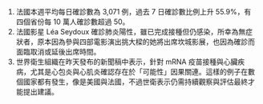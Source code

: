 1. 法國本週平均每日確診數為 3,071 例，過去 7 日確診數比例上升 55.9%，有四個省份每 10 萬人確診數超過 50。
1. 法國影星 Léa Seydoux 確診肺炎陽性，雖已完成接種但仍感染，所幸為無症狀者，原本因為參與四部電影演出挑大樑的她將出席坎城影展，也因為確診而面臨取消或延後出席時間。
1. 世界衛生組織在昨天發布的新聞稿中表示，針對 mRNA 疫苗接種與心臟疾病，尤其是心包炎與心肌炎確認存在於「可能性」因果關連。這樣的例子在數個國家都有發生，像是美國與法國，不過世衛表示仍需持續觀察與評估最終才能提出建議。
